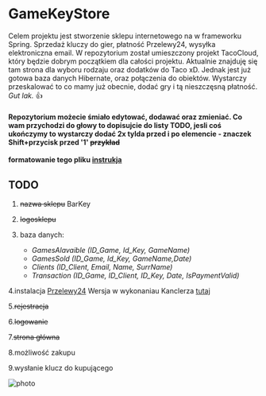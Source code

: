 # GameKeyStore
Celem projektu jest stworzenie sklepu internetowego na w frameworku Spring. Sprzedaż kluczy do gier, płatność Przelewy24, wysyłka elektroniczna email. W repozytorium został umieszczony projekt TacoCloud, który będzie dobrym początkiem dla całości projektu. Aktualnie znajduję się tam strona dla wyboru rodzaju oraz dodatków do Taco xD. Jednak jest już gotowa baza danych Hibernate, oraz połączenia do obiektów. Wystarczy przeskalować to co mamy już obecnie, dodać gry i tą nieszczęsną płatność. *Gut lak.* :+1:

#### Repozytorium możecie śmiało edytować, dodawać oraz zmieniać. Co wam przychodzi do głowy to dopisujcie do listy TODO, jesli coś ukończymy to wystarczy dodać 2x tylda przed i po elemencie - znaczek Shift+przycisk przed '1' ~~przykład~~
**formatowanie tego pliku [instrukja](https://help.github.com/en/github/writing-on-github/basic-writing-and-formatting-syntax)**

## TODO
1. ~~nazwa sklepu~~ BarKey

2. ~~logosklepu~~ 

3. baza  danych:
   - *GamesAlavaible (ID_Game, Id_Key, GameName)*
   - *GamesSold (ID_Game, Id_Key, GameName,Date)*
   - *Clients (ID_Client, Email, Name, SurrName)*
   - *Transaction (ID_Game, ID_Client, ID_Key, Date, IsPaymentValid)* 
   
4.instalacja [Przelewy24](https://www.przelewy24.pl/dla-firm/instalacja)
Wersja w wykonaniau Kanclerza [tutaj](https://github.com/jkanclerz/car-rental-spring/tree/master/src/main/java/pl/jkan/przelewy24
)

5.~~rejestracja~~

6.~~logowanie~~

7.~~strona główna~~ 

8.możliwość zakupu

9.wysłanie klucz do kupującego 


![photo](https://github.com/Nissmel/GameKeyStore/src/main/resources/static/images/screenshots/Homepage.png)

